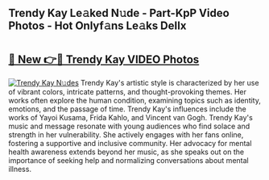 ## Trendy Kay Le𝚊ked N𝚞de - Part-KpP Video Photos - Hot Onlyf𝚊ns Le𝚊ks DeIlx

# <h2><a href="http://ab79473.deff.icu/?id=Trendy+Kay">🔗 New 👉🔴 Trendy Kay VIDEO Photos</a></h2>

[![Trendy Kay N𝚞des](https://i.imgur.com/rIISA9y.gif)](http://ab79473.deff.icu/?id=Trendy+Kay)
Trendy Kay's artistic style is characterized by her use of vibrant colors, intricate patterns, and thought-provoking themes. Her works often explore the human condition, examining topics such as identity, emotions, and the passage of time. Trendy Kay's influences include the works of Yayoi Kusama, Frida Kahlo, and Vincent van Gogh. Trendy Kay's music and message resonate with young audiences who find solace and strength in her vulnerability. She actively engages with her fans online, fostering a supportive and inclusive community. Her advocacy for mental health awareness extends beyond her music, as she speaks out on the importance of seeking help and normalizing conversations about mental illness.
